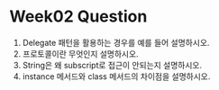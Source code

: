 # Week02 Question

1. Delegate 패턴을 활용하는 경우를 예를 들어 설명하시오.
2. 프로토콜이란 무엇인지 설명하시오.
3. String은 왜 subscript로 접근이 안되는지 설명하시오.
4. instance 메서드와 class 메서드의 차이점을 설명하시오.
